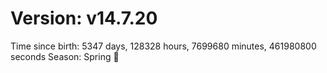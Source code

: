 # Version: v14.7.20
Time since birth: 5347 days, 128328 hours, 7699680 minutes, 461980800 seconds
Season: Spring 🌸
